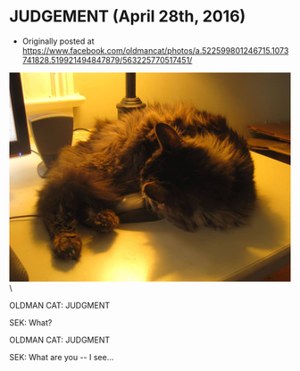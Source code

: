 # JUDGEMENT (April 28th, 2016)

 * Originally posted at https://www.facebook.com/oldmancat/photos/a.522599801246715.1073741828.519921494847879/563225770517451/

![OLDMAN CAT](images/13062410_563225770517451_6392645073629173611_n.jpg)\ 

OLDMAN CAT: JUDGMENT

SEK: What?

OLDMAN CAT: JUDGMENT

SEK: What are you -- I see...

